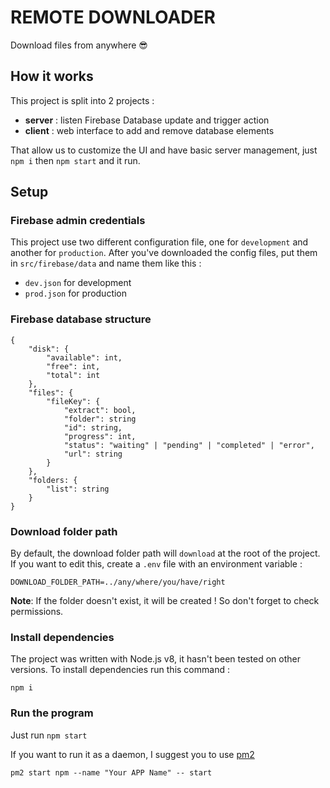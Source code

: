 # REMOTE DOWNLOADER

Download files from anywhere 😎

## How it works

This project is split into 2 projects :

* **server** : listen Firebase Database update and trigger action
* **client** : web interface to add and remove database elements

That allow us to customize the UI and have basic server management, just `npm i` then `npm start` and it run.

## Setup

### Firebase admin credentials

This project use two different configuration file, one for `development` and another for `production`.
After you've downloaded the config files, put them in `src/firebase/data` and name them like this :

* `dev.json` for development
* `prod.json` for production

### Firebase database structure

```
{
    "disk": {
        "available": int,
        "free": int,
        "total": int
    },
    "files": {
        "fileKey": {
            "extract": bool,
            "folder": string
            "id": string,
            "progress": int,
            "status": "waiting" | "pending" | "completed" | "error",
            "url": string
        }
    },
    "folders: {
        "list": string
    }
}
```

### Download folder path

By default, the download folder path will `download` at the root of the project. If you want to edit this, create a `.env` file with an environment variable :

```
DOWNLOAD_FOLDER_PATH=../any/where/you/have/right
```

**Note**: If the folder doesn't exist, it will be created ! So don't forget to check permissions.

### Install dependencies

The project was written with Node.js v8, it hasn't been tested on other versions.
To install dependencies run this command :

```
npm i
```

### Run the program

Just run `npm start`

If you want to run it as a daemon, I suggest you to use [pm2](http://pm2.keymetrics.io/)

```
pm2 start npm --name "Your APP Name" -- start
```
